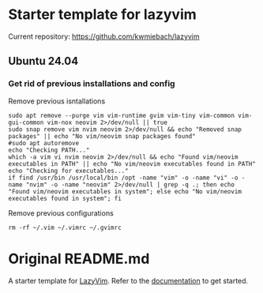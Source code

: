 # Starter template for lazyvim

Current repository: https://github.com/kwmiebach/lazyvim

## Ubuntu 24.04

### Get rid of previous installations and config

Remove previous isntallations

```
sudo apt remove --purge vim vim-runtime gvim vim-tiny vim-common vim-gui-common vim-nox neovim 2>/dev/null || true
sudo snap remove vim nvim neovim 2>/dev/null && echo "Removed snap packages" || echo "No vim/neovim snap packages found"
#sudo apt autoremove
echo "Checking PATH..."
which -a vim vi nvim neovim 2>/dev/null && echo "Found vim/neovim executables in PATH" || echo "No vim/neovim executables found in PATH"
echo "Checking for executables..."
if find /usr/bin /usr/local/bin /opt -name "vim" -o -name "vi" -o -name "nvim" -o -name "neovim" 2>/dev/null | grep -q .; then echo "Found vim/neovim executables in system"; else echo "No vim/neovim executables found in system"; fi
```

Remove previous configurations

```
rm -rf ~/.vim ~/.vimrc ~/.gvimrc

```

# Original README.md

A starter template for [LazyVim](https://github.com/LazyVim/LazyVim).
Refer to the [documentation](https://lazyvim.github.io/installation) to get started.

